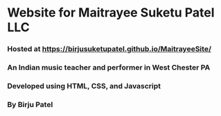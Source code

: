 # Website for Maitrayee Suketu Patel LLC
### Hosted at https://birjusuketupatel.github.io/MaitrayeeSite/
### An Indian music teacher and performer in West Chester PA
### Developed using HTML, CSS, and Javascript
### By Birju Patel
